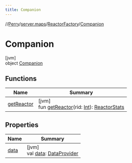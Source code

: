```yaml
---
title: Companion
---
```

//[Perry](../../../../index.html)/[server.maps](../../index.html)/[ReactorFactory](../index.html)/[Companion](index.html)



# Companion



[jvm]\
object [Companion](index.html)



## Functions


| Name | Summary |
|---|---|
| [getReactor](get-reactor.html) | [jvm]<br>fun [getReactor](get-reactor.html)(rid: [Int](https://kotlinlang.org/api/latest/jvm/stdlib/kotlin/-int/index.html)): [ReactorStats](../../-reactor-stats/index.html) |


## Properties


| Name | Summary |
|---|---|
| [data](data.html) | [jvm]<br>val [data](data.html): [DataProvider](../../../provider/-data-provider/index.html) |

